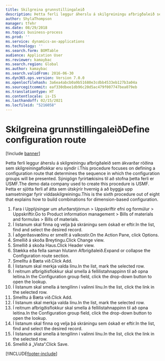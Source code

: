 ```yaml
---
title: Skilgreina grunnstillingaleið
description: Þetta ferli leggur áherslu á skilgreiningu afbrigðaleið sem ákvarðar röðina sem skilgreiningaflokkar eru sýndir í.
author: ShylaThompson
manager: tfehr
ms.date: 08/29/2018
ms.topic: business-process
ms.prod: ''
ms.service: dynamics-ax-applications
ms.technology: ''
ms.search.form: BOMTable
audience: Application User
ms.reviewer: kamaybac
ms.search.region: Global
ms.author: kamaybac
ms.search.validFrom: 2016-06-30
ms.dyn365.ops.version: Version 7.0.0
ms.openlocfilehash: 3a6ea4abcb0a9b51680e3cdbb4533eb127b3a04a
ms.sourcegitcommit: eaf330dbee1db96c20d5ac479f007747bea079eb
ms.translationtype: HT
ms.contentlocale: is-IS
ms.lasthandoff: 02/15/2021
ms.locfileid: "5216058"
---
```

# <a name="define-configuration-route"></a><span data-ttu-id="0e5d2-103">Skilgreina grunnstillingaleið</span><span class="sxs-lookup"><span data-stu-id="0e5d2-103">Define configuration route</span></span>

[!include [banner](../../includes/banner.md)]

<span data-ttu-id="0e5d2-104">Þetta ferli leggur áherslu á skilgreiningu afbrigðaleið sem ákvarðar röðina sem skilgreiningaflokkar eru sýndir í.</span><span class="sxs-lookup"><span data-stu-id="0e5d2-104">This procedure focuses on defining a configuration route that determines the sequence in which the configuration groups will be presented.</span></span> <span data-ttu-id="0e5d2-105">Sýnigögn fyrirtækisins til að stofna þetta ferli er USMF.</span><span class="sxs-lookup"><span data-stu-id="0e5d2-105">The demo data company used to create this procedure is USMF.</span></span> <span data-ttu-id="0e5d2-106">Þetta er sjötta ferli af átta sem útskýrir hvernig á að byggja upp samsetningar fyrir víddaskilgreiningu.</span><span class="sxs-lookup"><span data-stu-id="0e5d2-106">This is the sixth procedure out of eight that explains how to build combinations for dimension-based configuration.</span></span>

1. <span data-ttu-id="0e5d2-107">Fara í Upplýsingar um afurðarstjórnun > Uppskriftir efni og formúlur > Uppskriftir.</span><span class="sxs-lookup"><span data-stu-id="0e5d2-107">Go to Product information management > Bills of materials and formulas > Bills of materials.</span></span>
2. <span data-ttu-id="0e5d2-108">Í listanum skal finna og velja þá skráningu sem óskað er eftir.</span><span class="sxs-lookup"><span data-stu-id="0e5d2-108">In the list, find and select the desired record.</span></span>
3. <span data-ttu-id="0e5d2-109">Í aðgerðasvæðinu er smellt á valkostir.</span><span class="sxs-lookup"><span data-stu-id="0e5d2-109">On the Action Pane, click Options.</span></span>
4. <span data-ttu-id="0e5d2-110">Smellið á skoða Breytingu.</span><span class="sxs-lookup"><span data-stu-id="0e5d2-110">Click Change view.</span></span>
5. <span data-ttu-id="0e5d2-111">Smellið á skoða Haus.</span><span class="sxs-lookup"><span data-stu-id="0e5d2-111">Click Header view.</span></span>
6. <span data-ttu-id="0e5d2-112">Stækka eða fella saman hlutann Afbrigðaleið.</span><span class="sxs-lookup"><span data-stu-id="0e5d2-112">Expand or collapse the Configuration route section.</span></span>
7. <span data-ttu-id="0e5d2-113">Smelltu á Bæta við.</span><span class="sxs-lookup"><span data-stu-id="0e5d2-113">Click Add.</span></span>
8. <span data-ttu-id="0e5d2-114">Í listanum skal merkja valda línu.</span><span class="sxs-lookup"><span data-stu-id="0e5d2-114">In the list, mark the selected row.</span></span>
9. <span data-ttu-id="0e5d2-115">Í reitnum afbrigðisflokkur skal smella á fellilistahnappinn til að opna leitina.</span><span class="sxs-lookup"><span data-stu-id="0e5d2-115">In the Configuration group field, click the drop-down button to open the lookup.</span></span>
10. <span data-ttu-id="0e5d2-116">Í listanum skal smella á tengilinn í valinni línu.</span><span class="sxs-lookup"><span data-stu-id="0e5d2-116">In the list, click the link in the selected row.</span></span>
11. <span data-ttu-id="0e5d2-117">Smelltu á Bæta við.</span><span class="sxs-lookup"><span data-stu-id="0e5d2-117">Click Add.</span></span>
12. <span data-ttu-id="0e5d2-118">Í listanum skal merkja valda línu.</span><span class="sxs-lookup"><span data-stu-id="0e5d2-118">In the list, mark the selected row.</span></span>
13. <span data-ttu-id="0e5d2-119">Í reitnum afbrigðisflokkur skal smella á fellilistahnappinn til að opna leitina.</span><span class="sxs-lookup"><span data-stu-id="0e5d2-119">In the Configuration group field, click the drop-down button to open the lookup.</span></span>
14. <span data-ttu-id="0e5d2-120">Í listanum skal finna og velja þá skráningu sem óskað er eftir.</span><span class="sxs-lookup"><span data-stu-id="0e5d2-120">In the list, find and select the desired record.</span></span>
15. <span data-ttu-id="0e5d2-121">Í listanum skal smella á tengilinn í valinni línu.</span><span class="sxs-lookup"><span data-stu-id="0e5d2-121">In the list, click the link in the selected row.</span></span>
16. <span data-ttu-id="0e5d2-122">Smellið á „Vista“.</span><span class="sxs-lookup"><span data-stu-id="0e5d2-122">Click Save.</span></span>



[!INCLUDE[footer-include](../../../includes/footer-banner.md)]